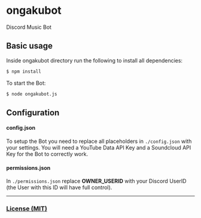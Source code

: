 # ongakubot
Discord Music Bot

## Basic usage
Inside ongakubot directory run the following to install all dependencies:
```sh
$ npm install
```
To start the Bot:
```sh
$ node ongakubot.js
```

## Configuration

#### config.json
To setup the Bot you need to replace all placeholders in `./config.json` with your settings.
You will need a YouTube Data API Key and a Soundcloud API Key for the Bot to correctly work.

#### permissions.json
In `./permissions.json` replace **OWNER_USERID** with your Discord UserID (the User with this ID will have full control).

--------------------------

### [License (MIT)](LICENSE)
